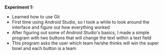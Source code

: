 ****Experiment 1:****
- Learned how to use Git
- First time using Android Studio, so I took a while to look around the 
interface and figure out how everything worked
- After figuring out some of Android Studio's basics, I made a simple 
program with two buttons that will change the text within a text field
- This program asks the user which team he/she thinks will win the super bowl
and each button is a team